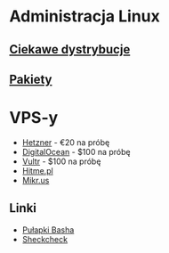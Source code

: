 # Administracja Linux

## [Ciekawe dystrybucje](Ciekawe_dystrybucje.md)

## [Pakiety](Pakiety.md)

# VPS-y

* [Hetzner](https://hetzner.cloud/?ref=RulTY8jLDwVM) - €20 na próbę
* [DigitalOcean](https://m.do.co/c/b97bdf0b622f) - $100 na próbę
* [Vultr](https://www.vultr.com/?ref=9013261-8H) - $100 na próbę
* [Hitme.pl](https://ssl.hitme.net.pl/hb/?affid=799)
* [Mikr.us](https://mikr.us/)

## Linki

- [Pułapki Basha](https://mywiki.wooledge.org/BashPitfalls)
- [Sheckcheck](https://github.com/koalaman/shellcheck)
